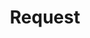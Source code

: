 ---
git: https://github.com/request
guide: https://github.com/request/request.js.org/blob/master/images/logo.svg
logohandle: js_request
sort: request
title: Request
website: https://request.js.org/
---